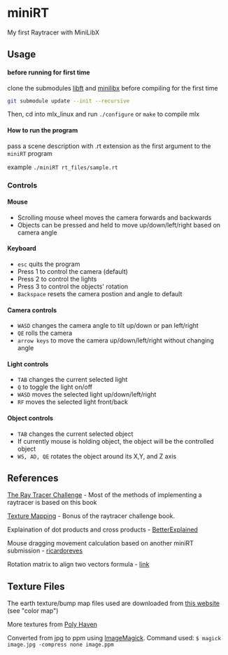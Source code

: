 # miniRT
My first Raytracer with MiniLibX

## Usage
#### before running for first time
clone the submodules [libft](https://github.com/TearDoor/libft_42) and [minilibx](https://github.com/42Paris/minilibx-linux) before compiling for the first time
```sh
git submodule update --init --recursive
```
Then, cd into mlx_linux and run `./configure` or `make` to compile mlx

#### How to run the program
pass a scene description with .rt extension as the first argument to the `miniRT` program

example
`./miniRT rt_files/sample.rt`

### Controls
#### Mouse
* Scrolling mouse wheel moves the camera forwards and backwards
* Objects can be pressed and held to move up/down/left/right based on camera angle

#### Keyboard
* `esc` quits the program
* Press 1 to control the camera (default)
* Press 2 to control the lights
* Press 3 to control the objects' rotation
* `Backspace` resets the camera postion and angle to default

#### Camera controls

* `WASD` changes the camera angle to tilt up/down or pan left/right
* `QE` rolls the camera
* `arrow keys` to move the camera up/down/left/right without changing angle

#### Light controls

* `TAB` changes the current selected light
* `Q` to toggle the light on/off
* `WASD` moves the selected light up/down/left/right
* `RF` moves the selected light front/back

#### Object controls

* `TAB` changes the current selected object
* If currently mouse is holding object, the object will be the controlled object
* `WS, AD, QE` rotates the object around its X,Y, and Z axis 

## References
[The Ray Tracer Challenge](http://raytracerchallenge.com) - Most of the methods of implementing a raytracer is based on this book

[Texture Mapping](http://raytracerchallenge.com/bonus/texture-mapping.html) - Bonus of the raytracer challenge book.

Explaination of dot products and cross products - [BetterExplained](https://betterexplained.com)

Mouse dragging movement calculation based on another miniRT submission - [ricardoreves](https://github.com/ricardoreves/42-minirt/blob/main/srcs/ui/mouse.c)

Rotation matrix to align two vectors formula - [link](https://gist.github.com/kevinmoran/b45980723e53edeb8a5a43c49f134724)

## Texture Files
The earth texture/bump map files used are downloaded from [this website](http://planetpixelemporium.com/earth.html) (see "color map")

More textures from [Poly Haven](https://polyhaven.com/textures)

Converted from jpg to ppm using [ImageMagick](https://imagemagick.org/script/download.php). Command used:
`$ magick image.jpg -compress none image.ppm`
